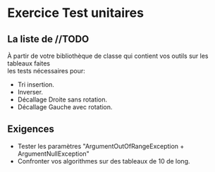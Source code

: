 # Exercice Test unitaires

## La liste de //TODO

À partir de votre bibliothèque de classe qui contient vos outils sur les tableaux faites  
les tests nécessaires pour:  
- Tri insertion.  
- Inverser.  
- Décallage Droite sans rotation.  
- Décallage Gauche avec rotation.  


## Exigences
- Tester les paramètres "ArgumentOutOfRangeException + ArgumentNullException"
- Confronter vos algorithmes sur des tableaux de 10 de long.
